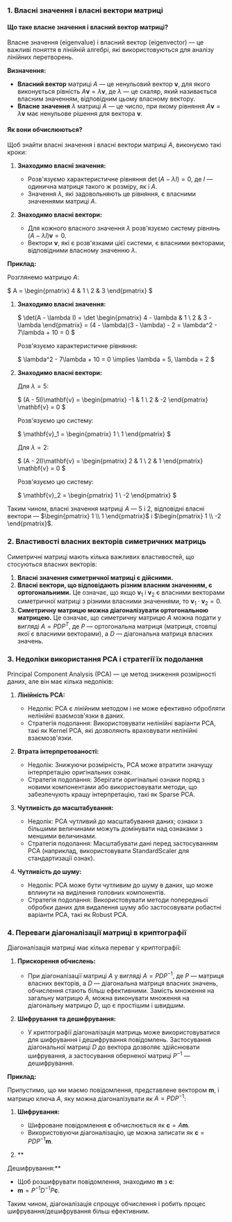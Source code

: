 ### 1. Власні значення і власні вектори матриці

#### Що таке власне значення і власний вектор матриці?

Власне значення (eigenvalue) і власний вектор (eigenvector) — це важливі поняття в лінійній алгебрі, які використовуються для аналізу лінійних перетворень.

**Визначення:**
- **Власний вектор** матриці $A$ — це ненульовий вектор $\mathbf{v}$, для якого виконується рівність $A\mathbf{v} = \lambda \mathbf{v}$, де $\lambda$ — це скаляр, який називається власним значенням, відповідним цьому власному вектору.
- **Власне значення** $\lambda$ матриці $A$ — це число, при якому рівняння $A\mathbf{v} = \lambda \mathbf{v}$ має ненульове рішення для вектора $\mathbf{v}$.

#### Як вони обчислюються?

Щоб знайти власні значення і власні вектори матриці $A$, виконуємо такі кроки:

1. **Знаходимо власні значення:** 
   - Розв'язуємо характеристичне рівняння $\det(A - \lambda I) = 0$, де $I$ — одинична матриця такого ж розміру, як і $A$.
   - Значення $\lambda$, які задовольняють це рівняння, є власними значеннями матриці $A$.

2. **Знаходимо власні вектори:**
   - Для кожного власного значення $\lambda$ розв'язуємо систему рівнянь $(A - \lambda I)\mathbf{v} = 0$.
   - Вектори $\mathbf{v}$, які є розв'язками цієї системи, є власними векторами, відповідними власному значенню $\lambda$.

**Приклад:**

Розглянемо матрицю $A$:

$ A = \begin{pmatrix} 4 & 1 \\ 2 & 3 \end{pmatrix} $

1. **Знаходимо власні значення:**

   $
   \det(A - \lambda I) = \det \begin{pmatrix} 4 - \lambda & 1 \\ 2 & 3 - \lambda \end{pmatrix} = (4 - \lambda)(3 - \lambda) - 2 = \lambda^2 - 7\lambda + 10 = 0
   $

   Розв'язуємо характеристичне рівняння:

   $
   \lambda^2 - 7\lambda + 10 = 0 \implies \lambda = 5, \lambda = 2
   $

2. **Знаходимо власні вектори:**

   Для $\lambda = 5$:

   $
   (A - 5I)\mathbf{v} = \begin{pmatrix} -1 & 1 \\ 2 & -2 \end{pmatrix} \mathbf{v} = 0
   $

   Розв'язуємо цю систему:

   $
   \mathbf{v}_1 = \begin{pmatrix} 1 \\ 1 \end{pmatrix}
   $

   Для $\lambda = 2$:

   $
   (A - 2I)\mathbf{v} = \begin{pmatrix} 2 & 1 \\ 2 & 1 \end{pmatrix} \mathbf{v} = 0
   $

   Розв'язуємо цю систему:

   $
   \mathbf{v}_2 = \begin{pmatrix} 1 \\ -2 \end{pmatrix}
   $

Таким чином, власні значення матриці $A$ — 5 і 2, відповідні власні вектори — $\begin{pmatrix} 1 \\ 1 \end{pmatrix}$ і $\begin{pmatrix} 1 \\ -2 \end{pmatrix}$.

### 2. Властивості власних векторів симетричних матриць

Симетричні матриці мають кілька важливих властивостей, що стосуються власних векторів:

1. **Власні значення симетричної матриці є дійсними.**
2. **Власні вектори, що відповідають різним власним значенням, є ортогональними.** Це означає, що якщо $\mathbf{v}_1$ і $\mathbf{v}_2$ є власними векторами симетричної матриці з різними власними значеннями, то $\mathbf{v}_1 \cdot \mathbf{v}_2 = 0$.
3. **Симетричну матрицю можна діагоналізувати ортогональною матрицею.** Це означає, що симетричну матрицю $A$ можна подати у вигляді $A = PDP^T$, де $P$ — ортогональна матриця (матриця, стовпці якої є власними векторами), а $D$ — діагональна матриця власних значень.

### 3. Недоліки використання PCA і стратегії їх подолання

Principal Component Analysis (PCA) — це метод зниження розмірності даних, але він має кілька недоліків:

1. **Лінійність PCA:**
   - Недолік: PCA є лінійним методом і не може ефективно обробляти нелінійні взаємозв'язки в даних.
   - Стратегія подолання: Використовувати нелінійні варіанти PCA, такі як Kernel PCA, які дозволяють враховувати нелінійні взаємозв'язки.

2. **Втрата інтерпретованості:**
   - Недолік: Знижуючи розмірність, PCA може втратити значущу інтерпретацію оригінальних ознак.
   - Стратегія подолання: Зберігати оригінальні ознаки поряд з новими компонентами або використовувати методи, що забезпечують кращу інтерпретацію, такі як Sparse PCA.

3. **Чутливість до масштабування:**
   - Недолік: PCA чутливий до масштабування даних; ознаки з більшими величинами можуть домінувати над ознаками з меншими величинами.
   - Стратегія подолання: Масштабувати дані перед застосуванням PCA (наприклад, використовувати StandardScaler для стандартизації ознак).

4. **Чутливість до шуму:**
   - Недолік: PCA може бути чутливим до шуму в даних, що може вплинути на виділення головних компонентів.
   - Стратегія подолання: Використовувати методи попередньої обробки даних для видалення шуму або застосовувати робастні варіанти PCA, такі як Robust PCA.

### 4. Переваги діагоналізації матриці в криптографії

Діагоналізація матриці має кілька переваг у криптографії:

1. **Прискорення обчислень:**
   - При діагоналізації матриці $A$ у вигляді $A = PDP^{-1}$, де $P$ — матриця власних векторів, а $D$ — діагональна матриця власних значень, обчислення стають більш ефективними. Замість множення на загальну матрицю $A$, можна виконувати множення на діагональну матрицю $D$, що є простішим і швидшим.

2. **Шифрування та дешифрування:**
   - У криптографії діагоналізація матриць може використовуватися для шифрування і дешифрування повідомлень. Застосування діагональної матриці $D$ до вектора дозволяє здійснювати шифрування, а застосування оберненої матриці $P^{-1}$ — дешифрування.

**Приклад:**

Припустимо, що ми маємо повідомлення, представлене вектором $\mathbf{m}$, і матрицю ключа $A$, яку можна діагоналізувати як $A = PDP^{-1}$:

1. **Шифрування:**
   - Шифроване повідомлення $\mathbf{c}$ обчислюється як $\mathbf{c} = A\mathbf{m}$.
   - Використовуючи діагоналізацію, це можна записати як $\mathbf{c} = PDP^{-1}\mathbf{m}$.

2. **

Дешифрування:**
   - Щоб розшифрувати повідомлення, знаходимо $\mathbf{m}$ з $\mathbf{c}$:
   - $\mathbf{m} = P^{-1}D^{-1}P\mathbf{c}$.

Таким чином, діагоналізація спрощує обчислення і робить процес шифрування/дешифрування більш ефективним.

